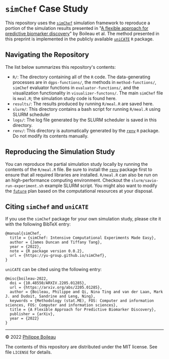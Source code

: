 # `simChef` Case Study

This repository uses the [`simChef`](https://yu-group.github.io/simChef/)
simulation framework to reproduce a portion of the simulation results presented
in "[A flexible approach for predictive biomarker
discovery](https://arxiv.org/abs/2205.01285)" by Boileau et al. The method
presented in this preprint is implemented in the publicly available
[`uniCATE`](https://insightsengineering.github.io/uniCATE/) `R` package.

## Navigating the Repository

The list below summarizes this repository's contents:

+ `R/`: The directory containing all of the `R` code. The data-generating
  processes are in `dgps-functions/`, the methods in `method-functions/`,
  `simChef` evaluator functions in `evaluator-functions/`, and the
  visualization functionality in `visualizer-functons/`. The main `simChef`
  file is `meal.R`; the simulation study code is found here.
+ `results/`: The results produced by running `R/meal.R` are saved here.
+ `slurm/`: This directory contains a bash script for running `R/meal.R` using
  SLURM scheduler 
+ `logs/`: The log file generated by the SLURM scheduler is saved in this
  directory.
+ `renv/`: This directory is automatically generated by the
  [`renv`](https://rstudio.github.io/renv/index.html) `R` package. Do not
  modify its contents manually.

## Reproducing the Simulation Study

You can reproduce the partial simulation study locally by running the contents
of the `R/meal.R` file. Be sure to install the
[`renv`](https://rstudio.github.io/renv/index.html) package first to ensure
that all required libraries are installed. `R/meal.R` can also be run on an
high-performance computing environment. Checkout the
`slurm/savio-run-experiment.sh` example SLURM script. You might also want to
modify the [`future`](https://cran.r-project.org/package=future) plan based on
the computational resources at your disposal.  

## Citing `simChef` and `uniCATE`

If you use the `simChef` package for your own simulation study, please cite it
with the following BibTeX entry:
```
@manual{simChef,
  title = {simChef: Intensive Computational Experiments Made Easy},
  author = {James Duncan and Tiffany Tang},
  year = {2022},
  note = {R package version 0.0.2},
  url = {https://yu-group.github.io/simChef},
}
```

`uniCATE` can be cited using the following entry:
```
@misc{boileau-2022,
  doi = {10.48550/ARXIV.2205.01285},
  url = {https://arxiv.org/abs/2205.01285},
  author = {Boileau, Philippe and Qi, Nina Ting and van der Laan, Mark J. and Dudoit, Sandrine and Leng, Ning},
  keywords = {Methodology (stat.ME), FOS: Computer and information sciences, FOS: Computer and information sciences},
  title = {A Flexible Approach for Predictive Biomarker Discovery},
  publisher = {arXiv},
  year = {2022}
}
```

---

&copy; 2022 [Philippe Boileau](https://pboileau.ca)

The contents of this repository are distributed under the MIT license. See file
`LICENSE` for details.
